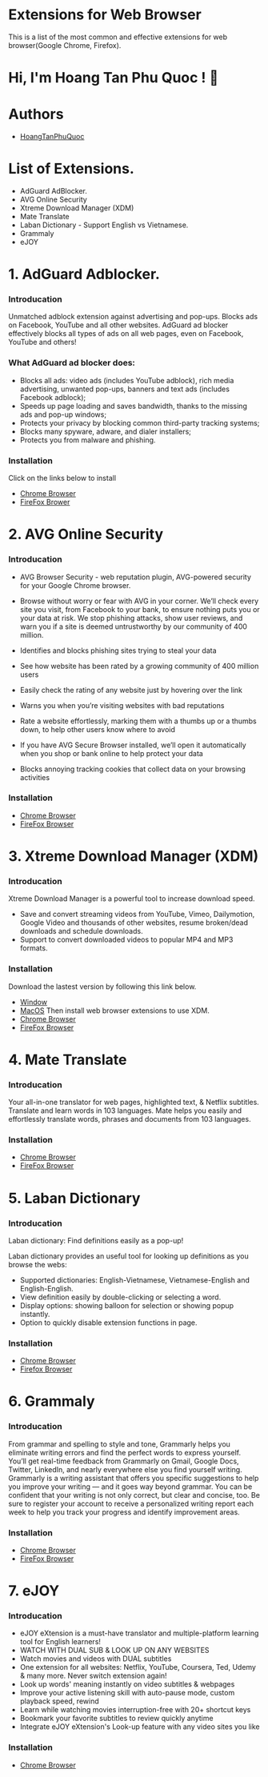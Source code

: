 
# Extensions for Web Browser

This is a list of the most common and effective extensions for web browser(Google Chrome, Firefox).

# Hi, I'm Hoang Tan Phu Quoc ! 👋

  
# Authors

- [HoangTanPhuQuoc](https://github.com/Hoang-Tan-Phu-Quoc)

  
# List of Extensions.

- AdGuard AdBlocker.
- AVG Online Security
- Xtreme Download Manager (XDM)
- Mate Translate
- Laban Dictionary - Support English vs Vietnamese.
- Grammaly
- eJOY
# 1. AdGuard Adblocker.
### Introducation
Unmatched adblock extension against advertising and pop-ups. Blocks ads on Facebook, YouTube and all other websites.
AdGuard ad blocker effectively blocks all types of ads on all web pages, even on Facebook, YouTube and others!

### What AdGuard ad blocker does:

- Blocks all ads: video ads (includes YouTube adblock), rich media advertising, unwanted pop-ups, banners and text ads (includes Facebook adblock);
- Speeds up page loading and saves bandwidth, thanks to the missing ads and pop-up windows;
- Protects your privacy by blocking common third-party tracking systems;
- Blocks many spyware, adware, and dialer installers;
- Protects you from malware and phishing.

### Installation
 Click on the links below to install
- [Chrome Browser](https://chrome.google.com/webstore/detail/adguard-adblocker/bgnkhhnnamicmpeenaelnjfhikgbkllg)
- [FireFox Brower](https://addons.mozilla.org/en-US/firefox/addon/adguard-adblocker/?utm_source=addons.mozilla.org&utm_medium=referral&utm_content=search)


# 2. AVG Online Security

### Introducation
- AVG Browser Security - web reputation plugin, AVG-powered security for your Google Chrome browser.
- Browse without worry or fear with AVG in your corner. We’ll check every site you visit, from Facebook to your bank, to ensure nothing puts you or your data at risk. We stop phishing attacks, show user reviews, and warn you if a site is deemed untrustworthy by our community of 400 million.

-	Identifies and blocks phishing sites trying to steal your data
-	See how website has been rated by a growing community of 400 million users
-	Easily check the rating of any website just by hovering over the link
-	Warns you when you’re visiting websites with bad reputations
-	Rate a website effortlessly, marking them with a thumbs up or a thumbs down, to help other users know where to avoid
-	If you have AVG Secure Browser installed, we’ll open it automatically when you shop or bank online to help protect your data
-	Blocks annoying tracking cookies that collect data on your browsing activities

### Installation

- [Chrome Browser](https://chrome.google.com/webstore/detail/avg-online-security/nbmoafcmbajniiapeidgficgifbfmjfo)
- [FireFox Browser](https://addons.mozilla.org/en-US/firefox/addon/avg-online-security/?utm_source=addons.mozilla.org&utm_medium=referral&utm_content=search)


# 3. Xtreme Download Manager (XDM)

### Introducation
Xtreme Download Manager is a powerful tool to increase download speed.
- Save and convert streaming videos from YouTube, Vimeo, Dailymotion, Google Video and thousands of other websites, resume broken/dead downloads and schedule downloads.
- Support to convert downloaded videos to popular MP4 and MP3 formats.
### Installation
Download the lastest version by following this link below.
- [Window](https://github.com/subhra74/xdm/releases/download/7.2.11/xdm-setup.msi)
- [MacOS](https://sourceforge.net/projects/xdman/files/XDMSetup.dmg/download)
Then install web browser extensions to use XDM.
- [Chrome Browser](https://chrome.google.com/webstore/detail/xtreme-download-manager/dkckaoghoiffdbomfbbodbbgmhjblecj/related)
- [FireFox Browser](https://addons.mozilla.org/en-US/firefox/addon/xdm-browser-monitor/?utm_source=addons.mozilla.org&utm_medium=referral&utm_content=search)
# 4. Mate Translate
### Introducation
Your all-in-one translator for web pages, highlighted text, & Netflix subtitles. Translate and learn words in 103 languages. Mate helps you easily and effortlessly translate words, phrases and documents from 103 languages. 
### Installation
- [Chrome Browser](https://chrome.google.com/webstore/detail/mate-translate-%E2%80%93-translat/ihmgiclibbndffejedjimfjmfoabpcke)
- [FireFox Browser](https://addons.mozilla.org/en-US/firefox/addon/instant-translate/?utm_source=addons.mozilla.org&utm_medium=referral&utm_content=search)

# 5. Laban Dictionary

### Introducation
Laban dictionary: Find definitions easily as a pop-up!

Laban dictionary provides an useful tool for looking up definitions as you browse the webs:
- Supported dictionaries: English-Vietnamese, Vietnamese-English and English-English.
- View definition easily by double-clicking or selecting a word.
- Display options: showing balloon for selection or showing popup instantly.
- Option to quickly disable extension functions in page.
### Installation
- [Chrome Browser](https://chrome.google.com/webstore/detail/laban-dictionary-by-laban/kdoofkpcjhkbhedgkdbagobockcmeoeb)
- [Firefox Browser](https://addons.mozilla.org/en-US/firefox/addon/laban-dictionary/)


# 6. Grammaly

### Introducation

From grammar and spelling to style and tone, Grammarly helps you eliminate writing errors and find the perfect words to express yourself. You’ll get real-time feedback from Grammarly on Gmail, Google Docs, Twitter, LinkedIn, and nearly everywhere else you find yourself writing. Grammarly is a writing assistant that offers you specific suggestions to help you improve your writing — and it goes way beyond grammar. You can be confident that your writing is not only correct, but clear and concise, too. Be sure to register your account to receive a personalized writing report each week to help you track your progress and identify improvement areas.


### Installation

- [Chrome Browser](https://chrome.google.com/webstore/detail/grammarly-for-chrome/kbfnbcaeplbcioakkpcpgfkobkghlhen)
- [FireFox Browser](https://addons.mozilla.org/en-US/firefox/addon/grammarly-1/?utm_source=addons.mozilla.org&utm_medium=referral&utm_content=search)

# 7. eJOY 

### Introducation
- eJOY eXtension is a must-have translator and multiple-platform learning tool for English learners!
- WATCH WITH DUAL SUB & LOOK UP ON ANY WEBSITES 
- Watch movies and videos with DUAL subtitles
- One extension for all websites: Netflix, YouTube, Coursera, Ted, Udemy & many more. Never switch extension again!
- Look up words' meaning instantly on video subtitles & webpages
- Improve your active listening skill with auto-pause mode, custom playback speed, rewind
- Learn while watching movies interruption-free with 20+ shortcut keys
- Bookmark your favorite subtitles to review quickly anytime
- Integrate eJOY eXtension's Look-up feature with any video sites you like


### Installation

- [Chrome Browser](https://chrome.google.com/webstore/detail/ejoy-english-learn-with-m/amfojhdiedpdnlijjbhjnhokbnohfdfb)


